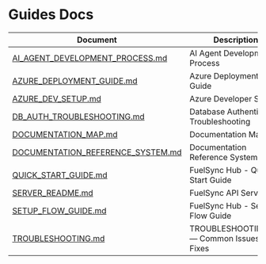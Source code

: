 # Guides Docs

| Document | Description |
|---|---|
| [AI_AGENT_DEVELOPMENT_PROCESS.md](./AI_AGENT_DEVELOPMENT_PROCESS.md) | AI Agent Development Process |
| [AZURE_DEPLOYMENT_GUIDE.md](./AZURE_DEPLOYMENT_GUIDE.md) | Azure Deployment Guide |
| [AZURE_DEV_SETUP.md](./AZURE_DEV_SETUP.md) | Azure Developer Setup |
| [DB_AUTH_TROUBLESHOOTING.md](./DB_AUTH_TROUBLESHOOTING.md) | Database Authentication Troubleshooting |
| [DOCUMENTATION_MAP.md](./DOCUMENTATION_MAP.md) | Documentation Map |
| [DOCUMENTATION_REFERENCE_SYSTEM.md](./DOCUMENTATION_REFERENCE_SYSTEM.md) | Documentation Reference System |
| [QUICK_START_GUIDE.md](./QUICK_START_GUIDE.md) | FuelSync Hub - Quick Start Guide |
| [SERVER_README.md](./SERVER_README.md) | FuelSync API Server |
| [SETUP_FLOW_GUIDE.md](./SETUP_FLOW_GUIDE.md) | FuelSync Hub - Setup Flow Guide |
| [TROUBLESHOOTING.md](./TROUBLESHOOTING.md) | TROUBLESHOOTING.md — Common Issues & Fixes |
